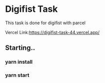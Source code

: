 
# Digifist Task


This task is done for digifist with parcel

Vercel Link:https://digifist-task-44.vercel.app/

## Starting..
### yarn install
### yarn start
